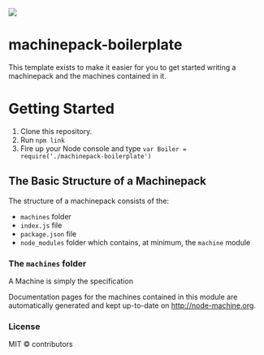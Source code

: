 ![](http://node-machine.org/images/machine-anthropomorph-for-white-bg.png)

# machinepack-boilerplate

This template exists to make it easier for you to get started writing a machinepack and the machines contained in it.

# Getting Started

1. Clone this repository.
2. Run `npm link`
3. Fire up your Node console and type `var Boiler = require('./machinepack-boilerplate')`

## The Basic Structure of a Machinepack

The structure of a machinepack consists of the:

- `machines` folder
- `index.js` file
- `package.json` file
- `node_modules` folder which contains, at minimum, the `machine` module

### The `machines` folder

A Machine is simply the specification  



Documentation pages for the machines contained in this module are automatically generated and kept up-to-date on http://node-machine.org.

### License

MIT &copy; contributors
